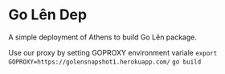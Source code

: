 # Go Lên Dep
A simple deployment of Athens to build Go Lên package.

Use our proxy by setting GOPROXY environment variale
`export GOPROXY=https://golensnapshot1.herokuapp.com/`
`go build`